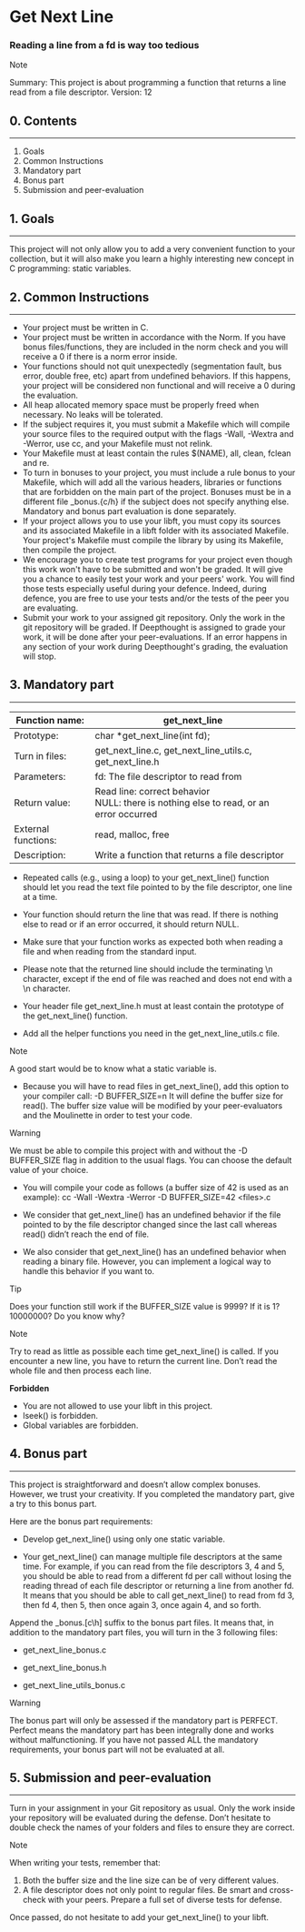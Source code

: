 # Get Next Line

### Reading a line from a fd is way too tedious

>[!note]
>Summary: This project is about programming a function that returns a line read from a file descriptor.
 Version: 12

## 0. Contents
---

1. Goals
2. Common Instructions
3. Mandatory part
4. Bonus part
5. Submission and peer-evaluation

## 1. Goals
---

This project will not only allow you to add a very convenient function to your collection, but it will also make you learn a highly interesting new concept in C programming: static variables.

## 2. Common Instructions
---

- Your project must be written in C.
- Your project must be written in accordance with the Norm. If you have bonus files/functions, they are included in the norm check and you will receive a 0 if there is a norm error inside.
- Your functions should not quit unexpectedly (segmentation fault, bus error, double free, etc) apart from undefined behaviors. If this happens, your project will be considered non functional and will receive a 0 during the evaluation.
- All heap allocated memory space must be properly freed when necessary. No leaks will be tolerated.
- If the subject requires it, you must submit a Makefile which will compile your source files to the required output with the flags -Wall, -Wextra and -Werror, use cc, and your Makefile must not relink.
- Your Makefile must at least contain the rules $(NAME), all, clean, fclean and re.
- To turn in bonuses to your project, you must include a rule bonus to your Makefile, which will add all the various headers, libraries or functions that are forbidden on the main part of the project. Bonuses must be in a different file _bonus.{c/h} if the subject does not specify anything else. Mandatory and bonus part evaluation is done separately.
- If your project allows you to use your libft, you must copy its sources and its associated Makefile in a libft folder with its associated Makefile. Your project's Makefile must compile the library by using its Makefile, then compile the project.
- We encourage you to create test programs for your project even though this work won't have to be submitted and won't be graded. It will give you a chance to easily test your work and your peers' work. You will find those tests especially useful during your defence. Indeed, during defence, you are free to use your tests and/or the tests of the peer you are evaluating.
- Submit your work to your assigned git repository. Only the work in the git repository will be graded. If Deepthought is assigned to grade your work, it will be done after your peer-evaluations. If an error happens in any section of your work during Deepthought's grading, the evaluation will stop.

## 3. Mandatory part
---

| Function name:      | get_next_line                                                                            |
| ------------------- | ---------------------------------------------------------------------------------------- |
| Prototype:          | char *get_next_line(int fd);                                                             |
| Turn in files:      | get_next_line.c, get_next_line_utils.c, get_next_line.h                                  |
| Parameters:         | fd: The file descriptor to read from                                                     |
| Return value:       | Read line: correct behavior<br>NULL: there is nothing else to read, or an error occurred |
| External functions: | read, malloc, free                                                                       |
| Description:        | Write a function that returns a file descriptor                                          |

- Repeated calls (e.g., using a loop) to your get_next_line() function should let you read the text file pointed to by the file descriptor, one line at a time.

- Your function should return the line that was read. If there is nothing else to read or if an error occurred, it should return NULL.

- Make sure that your function works as expected both when reading a file and when reading from the standard input.

- Please note that the returned line should include the terminating \n character, except if the end of file was reached and does not end with a \n character.

- Your header file get_next_line.h must at least contain the prototype of the get_next_line() function.

- Add all the helper functions you need in the get_next_line_utils.c file.

>[!note]
>A good start would be to know what a static variable is.

- Because you will have to read files in get_next_line(), add this option to your compiler call: -D BUFFER_SIZE=n
It will define the buffer size for read().
The buffer size value will be modified by your peer-evaluators and the Moulinette in order to test your code.

>[!warning]
>We must be able to compile this project with and without the -D BUFFER_SIZE flag in addition to the usual flags. You can choose the default value of your choice.

- You will compile your code as follows (a buffer size of 42 is used as an example): cc -Wall -Wextra -Werror -D BUFFER_SIZE=42 \<files>.c

- We consider that get_next_line() has an undefined behavior if the file pointed to by the file descriptor changed since the last call whereas read() didn’t reach the end of file.

- We also consider that get_next_line() has an undefined behavior when reading a binary file. However, you can implement a logical way to handle this behavior if you want to.

>[!tip]
>Does your function still work if the BUFFER_SIZE value is 9999? If it is 1? 10000000? Do you know why?

>[!note]
>Try to read as little as possible each time get_next_line() is called. If you encounter a new line, you have to return the current line.
>Don’t read the whole file and then process each line.

**Forbidden**
- You are not allowed to use your libft in this project.
- lseek() is forbidden.
- Global variables are forbidden.

## 4. Bonus part
---

This project is straightforward and doesn’t allow complex bonuses. However, we trust your creativity. If you completed the mandatory part, give a try to this bonus part.

Here are the bonus part requirements:

- Develop get_next_line() using only one static variable.

- Your get_next_line() can manage multiple file descriptors at the same time. For example, if you can read from the file descriptors 3, 4 and 5, you should be able to read from a different fd per call without losing the reading thread of each file descriptor or returning a line from another fd. It means that you should be able to call get_next_line() to read from fd 3, then fd 4, then 5, then once again 3, once again 4, and so forth.

Append the _bonus.[c\h] suffix to the bonus part files.
It means that, in addition to the mandatory part files, you will turn in the 3 following files:

- get_next_line_bonus.c

- get_next_line_bonus.h

- get_next_line_utils_bonus.c

>[!warning]
>The bonus part will only be assessed if the mandatory part is
PERFECT. Perfect means the mandatory part has been integrally done
and works without malfunctioning. If you have not passed ALL the
mandatory requirements, your bonus part will not be evaluated at all.

## 5. Submission and peer-evaluation
---

Turn in your assignment in your Git repository as usual. Only the work inside your repository will be evaluated during the defense. Don’t hesitate to double check the names of your folders and files to ensure they are correct.

>[!note]
>When writing your tests, remember that:
>1) Both the buffer size and the line size can be of very different
values.
>2) A file descriptor does not only point to regular files.
Be smart and cross-check with your peers. Prepare a full set of
diverse tests for defense.

Once passed, do not hesitate to add your get_next_line() to your libft.
